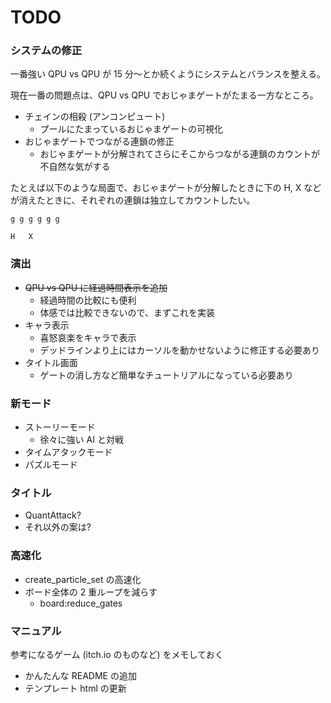 # TODO

### システムの修正

一番強い QPU vs QPU が 15 分〜とか続くようにシステムとバランスを整える。

現在一番の問題点は、QPU vs QPU でおじゃまゲートがたまる一方なところ。

- チェインの相殺 (アンコンピュート)
  - プールにたまっているおじゃまゲートの可視化
- おじゃまゲートでつながる連鎖の修正
  - おじゃまゲートが分解されてさらにそこからつながる連鎖のカウントが不自然な気がする

たとえば以下のような局面で、おじゃまゲートが分解したときに下の H, X などが消えたときに、それぞれの連鎖は独立してカウントしたい。

```
g g g g g g

H   X
```

### 演出

- ~~QPU vs QPU に経過時間表示を追加~~
  - 経過時間の比較にも便利
  - 体感では比較できないので、まずこれを実装
- キャラ表示
  - 喜怒哀楽をキャラで表示
  - デッドラインより上にはカーソルを動かせないように修正する必要あり
- タイトル画面
  - ゲートの消し方など簡単なチュートリアルになっている必要あり

### 新モード

- ストーリーモード
  - 徐々に強い AI と対戦
- タイムアタックモード
- パズルモード

### タイトル

- QuantAttack?
- それ以外の案は?

### 高速化

- create_particle_set の高速化
- ボード全体の 2 重ループを減らす
  - board:reduce_gates

### マニュアル

参考になるゲーム (itch.io のものなど) をメモしておく

- かんたんな README の追加
- テンプレート html の更新
